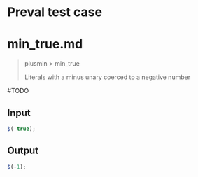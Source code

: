 # Preval test case

# min_true.md

> plusmin > min_true
>
> Literals with a minus unary coerced to a negative number

#TODO

## Input

`````js filename=intro
$(-true);
`````

## Output

`````js filename=intro
$(-1);
`````
